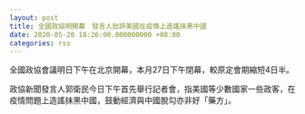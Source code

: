 ```yaml
---
layout: post
title: 全國政協明開幕　發言人批評美國在疫情上造謠抹黑中國
date: 2020-05-20 18:26:00.000000000 +08:00
categories: rss
---
```


全國政協會議明日下午在北京開幕，本月27日下午閉幕，較原定會期縮短4日半。

政協新聞發言人郭衛民今日下午首先舉行記者會，指美國等少數國家一些政客，在疫情問題上造謠抹黑中國，鼓動經濟與中國脫勾亦非好「藥方」。
